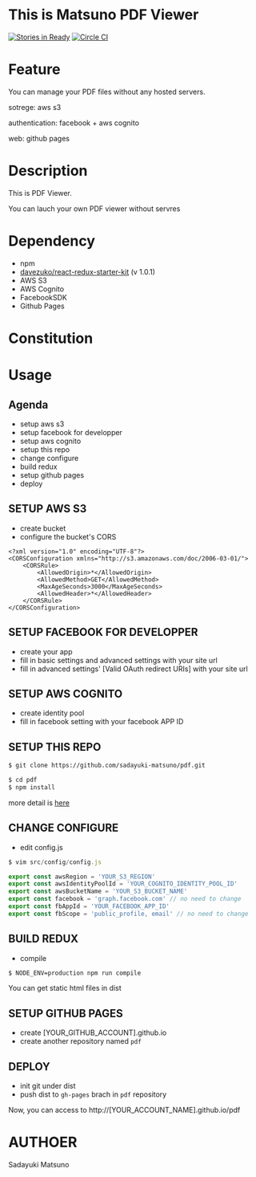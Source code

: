 # This is Matsuno PDF Viewer

[![Stories in Ready](https://badge.waffle.io/sadayuki-matsuno/pdf.png?label=ready&title=Ready)](https://waffle.io/sadayuki-matsuno/pdf)
[![Circle CI](https://circleci.com/gh/sadayuki-matsuno/pdf.svg?style=svg)](https://circleci.com/gh/sadayuki-matsuno/pdf)

# Feature

You can manage your PDF files without any hosted servers.

sotrege: aws s3

authentication: facebook + aws cognito

web: github pages

# Description

This is PDF Viewer.

You can lauch your own PDF viewer without servres

# Dependency

- npm
- [davezuko/react-redux-starter-kit](https://github.com/davezuko/react-redux-starter-kit/issues) (v 1.0.1)
- AWS S3
- AWS Cognito
- FacebookSDK
- Github Pages

# Constitution



# Usage

## Agenda

- setup aws s3
- setup facebook for developper
- setup aws cognito
- setup this repo
- change configure
- build redux
- setup github pages
- deploy

## SETUP AWS S3

- create bucket
- configure the bucket's CORS

```
<?xml version="1.0" encoding="UTF-8"?>
<CORSConfiguration xmlns="http://s3.amazonaws.com/doc/2006-03-01/">
    <CORSRule>
        <AllowedOrigin>*</AllowedOrigin>
        <AllowedMethod>GET</AllowedMethod>
        <MaxAgeSeconds>3000</MaxAgeSeconds>
        <AllowedHeader>*</AllowedHeader>
    </CORSRule>
</CORSConfiguration>
```

## SETUP FACEBOOK FOR DEVELOPPER

- create your app
- fill in basic settings and advanced settings  with your site url
- fill in advanced settings' [Valid OAuth redirect URIs] with your site url

## SETUP AWS COGNITO

- create identity pool
- fill in facebook setting with your facebook APP ID

## SETUP THIS REPO

```bash
$ git clone https://github.com/sadayuki-matsuno/pdf.git
```

```bash
$ cd pdf
$ npm install
```

more detail is [here](https://github.com/davezuko/react-redux-starter-kit)

## CHANGE CONFIGURE

- edit config.js

```js
$ vim src/config/config.js

export const awsRegion = 'YOUR_S3_REGION'
export const awsIdentityPoolId = 'YOUR_COGNITO_IDENTITY_POOL_ID'
export const awsBucketName = 'YOUR_S3_BUCKET_NAME'
export const facebook = 'graph.facebook.com' // no need to change
export const fbAppId = 'YOUR_FACEBOOK_APP_ID'
export const fbScope = 'public_profile, email' // no need to change
```

## BUILD REDUX

- compile

```bash
$ NODE_ENV=production npm run compile
```

You can get static html files in dist

## SETUP GITHUB PAGES

- create [YOUR_GITHUB_ACCOUNT].github.io
- create another repository named `pdf`

## DEPLOY

- init git under dist
- push dist to `gh-pages` brach in `pdf` repository

Now, you can access to http://[YOUR_ACCOUNT_NAME].github.io/pdf


# AUTHOER

Sadayuki Matsuno

